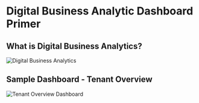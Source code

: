 # Digital Business Analytic Dashboard Primer

## What is Digital Business Analytics?

![Digital Business Analytics](Images/DBA.png)
## Sample Dashboard - Tenant Overview
![Tenant Overview Dashboard](Images/Tenant.png)

